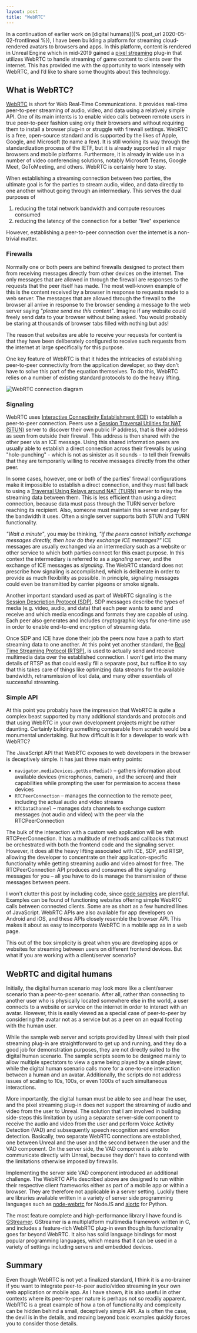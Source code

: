 ```yaml
---
layout: post
title: "WebRTC"
---
```


In a continuation of earlier work on [digital humans]({% post_url 2020-05-02-frontlineai %}), I have been building a platform for streaming cloud-rendered avatars to browsers and apps. In this platform, content is rendered in Unreal Engine which in mid-2019 gained a [pixel streaming](https://docs.unrealengine.com/en-US/SharingAndReleasing/PixelStreaming/index.html) plug-in that utilizes WebRTC to handle streaming of game content to clients over the internet. This has provided me with the opportunity to work intensely with WebRTC, and I’d like to share some thoughts about this technology.

## What is WebRTC?

[WebRTC](https://en.wikipedia.org/wiki/WebRTC) is short for Web Real-Time Communications. It provides real-time peer-to-peer streaming of audio, video, and data using a relatively simple API. One of its main intents is to enable video calls between remote users in true peer-to-peer fashion using only their browsers and without requiring them to install a browser plug-in or struggle with firewall settings. WebRTC is a free, open-source standard and is supported by the likes of Apple, Google, and Microsoft (to name a few). It is still working its way through the standardization process of the IETF, but it is already supported in all major browsers and mobile platforms. Furthermore, it is already in wide use in a number of video conferencing solutions, notably Microsoft Teams, Google Meet, GoToMeeting, and others. WebRTC is certainly here to stay.

When establishing a streaming connection between two parties, the ultimate goal is for the parties to stream audio, video, and data directly to one another without going through an intermediary. This serves the dual purposes of

1. reducing the total network bandwidth and compute resources consumed
2. reducing the latency of the connection for a better "live" experience

However, establishing a peer-to-peer connection over the internet is a non-trivial matter.

### Firewalls

Normally one or both peers are behind firewalls designed to protect them from receiving messages directly from other devices on the internet. The only messages that are allowed in through the firewall are responses to the requests that the peer itself has made. The most well-known example of this is the content received by a browser in response to requests made to a web server. The messages that are allowed through the firewall to the browser all arrive in response to the browser sending a message to the web server saying _"please send me this content"_. Imagine if any website could freely send data to your browser without being asked. You would probably be staring at thousands of browser tabs filled with nothing but ads!

The reason that websites are able to receive your requests for content is that they have been deliberately configured to receive such requests from the internet at large specifically for this purpose.

One key feature of WebRTC is that it hides the intricacies of establishing peer-to-peer connectivity from the application developer, so they don't have to solve this part of the equation themselves. To do this, WebRTC relies on a number of existing standard protocols to do the heavy lifting.

![WebRTC connection diagram](/images/WebRTC_diagram.png)

### Signaling

WebRTC uses [Interactive Connectivity Establishment (ICE)](https://en.wikipedia.org/wiki/Interactive_Connectivity_Establishment) to establish a peer-to-peer connection. Peers use a [Session Traversal Utilities for NAT (STUN)](https://en.wikipedia.org/wiki/STUN) server to discover their own public IP address, that is their address as seen from outside their firewall. This address is then shared with the other peer via an ICE message. Using this shared information peers are usually able to establish a direct connection across their firewalls by using "hole-punching" - which is not as sinister as it sounds - to tell their firewalls that they are temporarily willing to receive messages directly from the other peer.

In some cases, however, one or both of the parties' firewall configurations make it impossible to establish a direct connection, and they must fall back to using a [Traversal Using Relays around NAT (TURN)](https://en.wikipedia.org/wiki/Traversal_Using_Relays_around_NAT) server to relay the streaming data between them. This is less efficient than using a direct connection, because data must pass through the TURN server before reaching its recipient. Also, someone must maintain this server and pay for the bandwidth it uses. Often a single server supports both STUN and TURN functionality.

_"Wait a minute"_, you may be thinking, _"if the peers cannot initially exchange messages directly, then how do they exchange ICE messages?"_ ICE messages are usually exchanged via an intermediary such as a website or other service to which both parties connect for this exact purpose. In this context the intermediary is referred to as a *signaling server*, and the exchange of ICE messages as *signaling*. The WebRTC standard does not prescribe how signaling is accomplished, which is deliberate in order to provide as much flexibility as possible. In principle, signaling messages could even be transmitted by carrier pigeons or smoke signals.

Another important standard used as part of WebRTC signaling is the [Session Description Protocol (SDP)](https://en.wikipedia.org/wiki/Session_Description_Protocol). SDP messages describe the types of media (e.g. video, audio, and data) that each peer wants to send and receive and which media encodings and formats they are capable of using. Each peer also generates and includes cryptographic keys for one-time use in order to enable end-to-end encryption of streaming data.

Once SDP and ICE have done their job the peers now have a path to start streaming data to one another. At this point yet another standard, the [Real Time Streaming Protocol (RTSP)](https://en.wikipedia.org/wiki/Real_Time_Streaming_Protocol), is used to actually send and receive multimedia data over the established connection. I won't get into the many details of RTSP as that could easily fill a separate post, but suffice it to say that this takes care of things like optimizing data streams for the available bandwidth, retransmission of lost data, and many other essentials of successful streaming.

### Simple API

At this point you probably have the impression that WebRTC is quite a complex beast supported by many additional standards and protocols and that using WebRTC in your own development projects might be rather daunting. Certainly building something comparable from scratch would be a monumental undertaking. But how difficult is it for a developer to work with WebRTC?

The JavaScript API that WebRTC exposes to web developers in the browser is deceptively simple. It has just three main entry points:

* `navigator.mediaDevices.getUserMedia()` – gathers information about available devices (microphones, camera, and the screen) and their capabilities while prompting the user for permission to access these devices
* `RTCPeerConnection` – manages the connection to the remote peer, including the actual audio and video streams
* `RTCDataChannel` – manages data channels to exchange custom messages (not audio and video) with the peer via the RTCPeerConnection

The bulk of the interaction with a custom web application will be with RTCPeerConnection. It has a multitude of methods and callbacks that must be orchestrated with both the frontend code and the signaling server. However, it does all the heavy lifting associated with ICE, SDP, and RTSP, allowing the developer to concentrate on their application-specific functionality while getting streaming audio and video almost for free. The RTCPeerConnection API produces and consumes all the signaling messages for you – all you have to do is manage the transmission of these messages between peers.

I won't clutter this post by including code, since [code samples](https://github.com/search?q=webrtc+sample) are plentiful. Examples can be found of functioning websites offering simple WebRTC calls between connected clients. Some are as short as a few hundred lines of JavaScript. WebRTC APIs are also available for app developers on Android and iOS, and these APIs closely resemble the browser API. This makes it about as easy to incorporate WebRTC in a mobile app as in a web page.

This out of the box simplicity is great when you are developing apps or websites for streaming between users on different frontend devices. But what if you are working with a client/server scenario?

## WebRTC and digital humans

Initially, the digital human scenario may look more like a client/server scenario than a peer-to-peer scenario. After all, rather than connecting to another user who is physically located somewhere else in the world, a user connects to a website or service on the internet in order to interact with an avatar. However, this is easily viewed as a special case of peer-to-peer by considering the avatar not as a service but as a peer on an equal footing with the human user.

While the sample web server and scripts provided by Unreal with their pixel streaming plug-in are straightforward to get up and running, and they do a good job for demonstration purposes, they are not directly suited to the digital human scenario. The sample scripts seem to be designed mainly to allow multiple spectators to view a game being played by a single player, while the digital human scenario calls more for a one-to-one interaction between a human and an avatar. Additionally, the scripts do not address issues of scaling to 10s, 100s, or even 1000s of such simultaneous interactions.

More importantly, the digital human must be able to see and hear the user, and the pixel streaming plug-in does not support the streaming of audio and video from the user to Unreal. The solution that I am involved in building side-steps this limitation by using a separate server-side component to receive the audio and video from the user and perform Voice Activity Detection (VAD) and subsequently speech recognition and emotion detection. Basically, two separate WebRTC connections are established, one between Unreal and the user and the second between the user and the VAD component. On the server side, the VAD component is able to communicate directly with Unreal, because they don't have to contend with the limitations otherwise imposed by firewalls.

Implementing the server side VAD component introduced an additional challenge. The WebRTC APIs described above are designed to run within their respective client frameworks either as part of a mobile app or within a browser. They are therefore not applicable in a server setting. Luckily there are libraries available written in a variety of server side programming languages such as [node-webrtc](https://github.com/node-webrtc/node-webrtc) for NodeJS and [aiortc](https://github.com/aiortc/aiortc) for Python.

The most feature complete and high-performance library I have found is [GStreamer](https://gstreamer.freedesktop.org/). GStreamer is a multiplatform multimedia framework written in C, and includes a feature-rich WebRTC plug-in even though its functionality goes far beyond WebRTC. It also has solid language bindings for most popular programming languages, which means that it can be used in a variety of settings including servers and embedded devices.

## Summary

Even though WebRTC is not yet a finalized standard, I think it is a no-brainer if you want to integrate peer-to-peer audio/video streaming in your own web application or mobile app. As I have shown, it is also useful in other contexts where its peer-to-peer nature is perhaps not so readily apparent. WebRTC is a great example of how a ton of functionality and complexity can be hidden behind a small, deceptively simple API. As is often the case, the devil is in the details, and moving beyond basic examples quickly forces you to consider those details.
